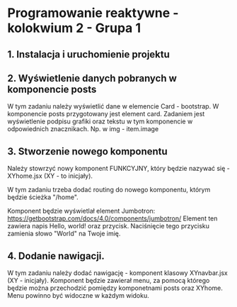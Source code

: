 # Programowanie reaktywne - kolokwium 2 - Grupa 1


## 1. Instalacja i uruchomienie projektu
## 2. Wyświetlenie danych pobranych w komponencie posts

W tym zadaniu należy wyświetlić dane w elemencie Card - bootstrap. 
W komponencie posts przygotowany jest element card. Zadaniem jest wyświetlenie podpisu grafiki oraz tekstu w tym komponencie w odpowiednich znacznikach.
Np. w img - item.image

## 3. Stworzenie nowego komponentu

Należy stowrzyć nowy komponent FUNKCYJNY, który będzie nazywać się - XYhome.jsx (XY - to inicjały).

W tym zadaniu trzeba dodać routing do nowego komponentu, którym będzie ścieżka "/home".

Komponent będzie wyświetlał element Jumbotron: https://getbootstrap.com/docs/4.0/components/jumbotron/
Element ten zawiera napis Hello, world! oraz przycisk. 
Naciśnięcie tego przycisku zamienia słowo "World" na Twoje imię.

## 4. Dodanie nawigacji.

W tym zadaniu należy dodać nawigację - komponent klasowy XYnavbar.jsx (XY - inicjały).
Komponent będzie zawierał menu, za pomocą którego będzie można przechodzić pomiędzy komponetnami posts oraz XYhome.
Menu powinno być widoczne w każdym widoku.

